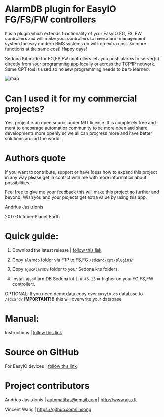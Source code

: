 # AlarmDB plugin for EasyIO FG/FS/FW controllers

It is a plugin which extends functionality of your EasyIO FG, FS, FW controllers and will make your controllers to have alarm management system the way modern BMS systems do with no extra cost. So more functions at the same cost! Happy days!

Sedona Kit made for FG,FS,FW controllers lets you push alarms to server(s) directly from your programming app locally or across the TCP/IP network. Same CPT tool is used so no new programming needs to be to learned.

![map](https://automatikas.gitbooks.io/alarmdb-for-easyio/content/assets/network_leaf.PNG)

# Can I used it for my commercial projects?
Yes, project is an open source under MIT license. It is completely free and ment to encourage automation community to be more open and share developments more openly so we all can progress more and have better solutions around the world.

# Authors quote
If you want to contribute, support or have ideas how to expand this project in any way please get in contact with me with more information about possibilities.

Feel free to give me your feedback this will make this project go further and beyond. Wish you and your projects get extra value by using this app.

[Andrius Jasiulionis](https://www.linkedin.com/in/andriusjasiulionis/)

2017-October-Planet Earth

# Quick guide:
1. Download the latest release | [follow this link](https://github.com/automatikas/AlarmDB-EasyIO/releases/latest)

2. Copy `alarmdb` folder via FTP to FS,FG `/sdcard/cpt/plugins/`

3. Copy `ajsoAlarmDB` folder to your Sedona kits folders. 

4. Install ajsoAlarmDB Sedona kit `1.0.45.25` or higher on your FG,FS,FW controllers.

OPTIONAL: If you need demo data copy over `easyio.db` database to `/sdcard/` **IMPORTANT!!!** this will overwrite your database

# Manual: 
Instructions | [follow this link](https://automatikas.gitbooks.io/alarmdb-for-easyio/content/)

# Source on GitHub
For EasyIO devices | [follow this link](https://github.com/automatikas/AlarmDB-EasyIO)

# Project contributors
Andrius Jasiulionis | automatikas@gmail.com | http://www.ajso.lt

Vincent Wang | https://github.com/linsong
